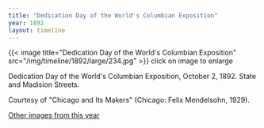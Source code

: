 ```yaml
---
title: "Dedication Day of the World's Columbian Exposition"
year: 1892
layout: timeline
---
```


{{< image title="Dedication Day of the World's Columbian Exposition" src="/img/timeline/1892/large/234.jpg" >}}
click on image to enlarge

Dedication Day of the World's Columbian Exposition, October 2, 1892. State and Madision Streets. 

Courtesy of "Chicago and Its Makers" (Chicago: Felix Mendelsohn, 1929).  

[Other images from this year](/historical/timeline/1892)